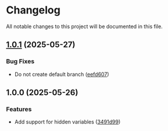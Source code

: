 # Changelog

All notable changes to this project will be documented in this file.

## [1.0.1](https://github.com/Perun-Engineering/terraform-gitlab/compare/v1.0.0...v1.0.1) (2025-05-27)


### Bug Fixes

* Do not create default branch ([eefd607](https://github.com/Perun-Engineering/terraform-gitlab/commit/eefd6071557d4f96391caac32d7eb264d1e573e9))

## 1.0.0 (2025-05-26)


### Features

* Add support for hidden variables ([3491d99](https://github.com/Perun-Engineering/terraform-gitlab/commit/3491d99f9eda691864317f0d3449c702a5cfb6ed))
